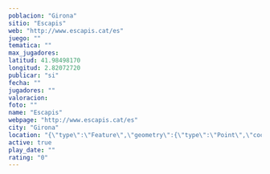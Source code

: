 ```yaml
---
poblacion: "Girona"
sitio: "Escapis"
web: "http://www.escapis.cat/es"
juego: ""
tematica: ""
max_jugadores: 
latitud: 41.98498170
longitud: 2.82072720
publicar: "si"
fecha: ""
jugadores: ""
valoracion: 
foto: ""
name: "Escapis"
webpage: "http://www.escapis.cat/es"
city: "Girona"
location: "{\"type\":\"Feature\",\"geometry\":{\"type\":\"Point\",\"coordinates\":[2.8207272,41.9849817]}}"
active: true
play_date: ""
rating: "0"
---
```


